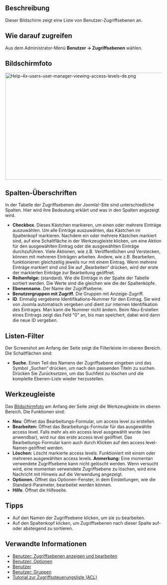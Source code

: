 <!-- Filename: Help4.x:Users:_Viewing_Access_Levels / Display title: Benutzer: Zugriffsebenen anzeigen -->

## Beschreibung

Dieser Bildschirm zeigt eine Liste von Benutzer-Zugriffsebenen an.

## Wie darauf zugreifen

Aus dem Administrator-Menü **Benutzer → Zugriffsebenen** wählen.

## Bildschirmfoto

<img
src="https://docs.joomla.org/images/thumb/4/42/Help-4x-users-user-manager-viewing-access-levels-de.png/800px-Help-4x-users-user-manager-viewing-access-levels-de.png"
decoding="async"
srcset="https://docs.joomla.org/images/thumb/4/42/Help-4x-users-user-manager-viewing-access-levels-de.png/1200px-Help-4x-users-user-manager-viewing-access-levels-de.png 1.5x, https://docs.joomla.org/images/4/42/Help-4x-users-user-manager-viewing-access-levels-de.png 2x"
data-file-width="1357" data-file-height="583" width="800" height="344"
alt="Help-4x-users-user-manager-viewing-access-levels-de.png" />

## Spalten-Überschriften

In der Tabelle der Zugriffsebenen der Joomla!-Site sind unterschiedliche
Spalten. Hier wird ihre Bedeutung erklärt und was in den Spalten
angezeigt wird.

- **Checkbox**. Dieses Kästchen markieren, um einen oder mehrere
  Einträge auszuwählen. Um alle Einträge auszuwählen, das Kästchen im
  Spaltenkopf markieren. Nachdem ein oder mehrere Kästchen markiert
  sind, auf eine Schaltfläche in der Werkzeugleiste klicken, um eine
  Aktion für den ausgewählten Eintrag oder die ausgewählten Einträge
  durchzuführen. Viele Aktionen, wie z.B. Veröffentlichen und
  Verstecken, können mit mehreren Einträgen arbeiten. Andere, wie z.B.
  Bearbeiten, funktionieren gleichzeitig jeweils nur mit einem Eintrag.
  Wenn mehrere Einträge markiert sind und Sie auf „Bearbeiten“ drücken,
  wird der erste der markierten Einträge zur Bearbeitung geöffnet.
- **Reihenfolge:** (standard). Wie die Einträge in der Spalte der
  Tabelle sortiert werden. Die Werte sind die gleichen wie die der
  Spaltenköpfe.
- **Ebenenname.** Der Name der Zugriffsebene.
- **Benutzergruppen mit Zugriff.** Die Gruppen mit Anzeige-Zugriff.
- **ID**. Einmalig vergebene Identifikations-Nummer für den Eintrag. Sie
  wird von Joomla automatisch vergeben und dient zur internen
  Identifikation des Eintrages. Man kann die Nummer nicht ändern. Beim
  Neu-Erstellen eines Eintrags zeigt das Feld "0" an, bis man speichert,
  dabei wird dann die neue ID vergeben.

## Listen-Filter

Der Screenshot am Anfang der Seite zeigt die Filterleiste im oberen
Bereich. Die Schaltflächen sind:

- **Suche.** Einen Teil des Namens der Zugriffsebene eingeben und das
  Symbol „Suchen“ drücken, um nach den passenden Titeln zu suchen.
  Drücken Sie *Zurücksetzen*, um das Suchfeld zu löschen und die
  komplette Ebenen-Liste wieder herzustellen.

## Werkzeugleiste

Das [Bildschirmfoto](#Bildschirmfoto) am Anfang der Seite zeigt die
Werkzeugleiste im oberen Bereich. Die Funktionen sind:

- **Neu**: Öffnet das Bearbeitungs-Formular, um access level zu
  erstellen.
- **Bearbeiten:** Öffnet das Bearbeitungs-Formular für das ausgewählte
  access level. Falls mehr als ein access level ausgewählt wurde (wo
  anwendbar), wird nur das erste access level geöffnet. Das
  Bearbeitungs-Formular kann auch durch Klicken auf den access
  level-Namen geöffnet werden.
- **Löschen:** Löscht markierte access levels. Funktioniert mit einem
  oder mehreren ausgewählten access levels. **Anmerkung:** Eine momentan
  verwendete Zugriffsebene kann nicht gelöscht werden. Wenn versucht
  wird, eine momentan verwendete Zugriffsebene zu löschen, wird eine
  Nachricht mit Hinweis auf die Verwendung angezeigt.
- **Optionen.** Öffnet das Optionen-Fenster, in dem Einstellungen, wie
  die Standard-Parameter, bearbeitet werden können.
- **Hilfe**. Öffnet die Hilfeseite.

## Tipps

- Auf den Namen der Zugriffsebene klicken, um sie zu bearbeiten.
- Auf den Spaltenkopf klicken, um Zugriffsebenen nach dieser Spalte auf-
  oder absteigend zu sortieren.

## Verwandte Informationen

- [Benutzer: Zugriffsebenen anzeigen und
  bearbeiten](https://docs.joomla.org/Help4.x:Users:_Edit_Viewing_Access_Level/de "Help4.x:Users: Edit Viewing Access Level/de")
- [Benutzer:
  Optionen](https://docs.joomla.org/Help4.x:Users:_Options/de "Help4.x:Users: Options/de")
- [Benutzer](https://docs.joomla.org/Help4.x:Users/de "Help4.x:Users/de")
- [Benutzer:
  Gruppen](https://docs.joomla.org/Help4.x:Users:_Groups/de "Help4.x:Users: Groups/de")
- [Tutorial zur Zugriffssteuerungsliste
  (ACL)](https://docs.joomla.org/J3.x:Access_Control_List_Tutorial/de "J3.x:Access Control List Tutorial/de")
